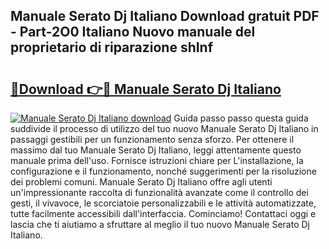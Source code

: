 ## Manuale Serato Dj Italiano Download gratuit PDF - Part-2O0 Italiano Nuovo manuale del proprietario di riparazione shInf

# <h2><a href="http://dffmcdp.blite.top/?on=Manuale+Serato+Dj+Italiano">🔗Download 👉🔴 Manuale Serato Dj Italiano</a></h2>

[![Manuale Serato Dj Italiano download](https://i.imgur.com/lujVjoI.png)](http://dffmcdp.blite.top/?on=Manuale+Serato+Dj+Italiano)
Guida passo passo questa guida suddivide il processo di utilizzo del tuo nuovo Manuale Serato Dj Italiano in passaggi gestibili per un funzionamento senza sforzo. Per ottenere il massimo dal tuo Manuale Serato Dj Italiano, leggi attentamente questo manuale prima dell'uso. Fornisce istruzioni chiare per L'installazione, la configurazione e il funzionamento, nonché suggerimenti per la risoluzione dei problemi comuni. Manuale Serato Dj Italiano offre agli utenti un'impressionante raccolta di funzionalità avanzate come il controllo dei gesti, il vivavoce, le scorciatoie personalizzabili e le attività automatizzate, tutte facilmente accessibili dall'interfaccia. Cominciamo! Contattaci oggi e lascia che ti aiutiamo a sfruttare al meglio il tuo nuovo Manuale Serato Dj Italiano.
